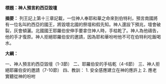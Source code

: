 **標題：神人預言約西亞毀壇**

**摘要：**
列王記上第十三章記載，一位神人奉耶和華之命來到伯特利，預言南國將有一位名叫約西亞的國王，將毀壞北國的祭壇和假先知。神人還設下預兆，壇會破裂，灰會傾灑。北國國王耶羅伯安伸手要拿住神人時，手枯乾了。神人為他禱告，他的手才復原。神人拒絕耶羅伯安的邀請，因為耶和華吩咐他不可在伯特利吃飯喝水。

**大綱：**

一、神人預言約西亞毀壇（1-3節）
二、耶羅伯安的手枯乾（4-6節）
三、神人拒絕耶羅伯安的邀請（7-10節）
四、教訓：
    1. 安全感應建立在神的應許上
    2. 應老實聽從神的吩咐